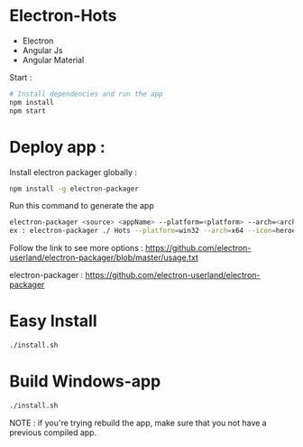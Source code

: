# Electron-Hots

- Electron
- Angular Js
- Angular Material

Start : 

```bash
# Install dependencies and run the app
npm install 
npm start
```

# Deploy app : 

Install electron packager globally :

```bash
npm install -g electron-packager
```
Run this command to generate the app

```bash
electron-packager <source> <appName> --platform=<platform> --arch=<arch>
ex : electron-packager ./ Hots --platform=win32 --arch=x64 --icon=heroes.ico # To deploy on Windows
```

Follow the link to see more options : https://github.com/electron-userland/electron-packager/blob/master/usage.txt

electron-packager : https://github.com/electron-userland/electron-packager

# Easy Install

```bash
./install.sh
```

# Build Windows-app

```bash
./install.sh
```

NOTE : if you're trying rebuild the app, make sure that you not have a previous compiled app.